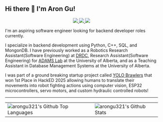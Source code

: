 ## Hi there 👋 I'm Aron Gu!

<div align="center">
<a href="https://github.com/arongu321">
<img src="https://img.shields.io/badge/GitHub-100000?style=for-the-badge&logo=github&logoColor=white">
</a>
<a href="https://www.linkedin.com/in/aron-gu-161526201/">
<img src="https://img.shields.io/badge/LinkedIn-0077B5?style=for-the-badge&logo=linkedin&logoColor=white"/>
</a>
<a href="discordapp.com/users/656566266760396820">
<img src="https://img.shields.io/badge/Discord-5865F2?style=for-the-badge&logo=discord&logoColor=white">
</a>
</div>

I'm an aspiring software engineer looking for backend developer roles currently.

I specialize in backend development using Python, C++, SQL, and MongonDB. I have previously worked as a Robotics Research Assistant(Software Engineering) at [DRDC](https://www.linkedin.com/company/drdc/posts/?feedView=all), Research Assistant(Software Engineering) for [ADAMS Lab](https://www.adams-lab.ca/) at the University of Alberta, and as a Teaching Assistant in Database Management Systems at the University of Alberta.

I was part of a ground breaking startup project called [YOLO Brawlers](https://github.com/yolo-brawlers/yolo-brawlers) that won 1st Place in HackED 2025 allowing humans to translate their movements into robot fighting actions using computer vision, ESP32 microcontrollers, servo motors, and custom hydraulic controlled robots!

---

<table>
<tr>
<td valign="top">
<img alt="arongu321's Github Top Languages" src="https://github-readme-stats-aron-gus-projects.vercel.app//api/top-langs?username=arongu321&hide=vhdl,verilog,systemverilog,jupyter%20notebook,html,css,v,tcl&langs_count=6&theme=maroongold"/>
</td>
<td valign="top">
<img alt="arongu321's Github Stats" src="https://github-readme-stats-aron-gus-projects.vercel.app//api?username=arongu321&show_icons=true&hide_border=true&theme=maroongold&hide_rank=true"/>
</td>
</tr>
</table>

<!--
**arongu321/arongu321** is a ✨ _special_ ✨ repository because its `README.md` (this file) appears on your GitHub profile.

Here are some ideas to get you started:

-   🔭 I'm currently working on ...
-   🌱 I'm currently learning ...
-   👯 I'm looking to collaborate on ...
-   🤔 I'm looking for help with ...
-   💬 Ask me about ...
-   📫 How to reach me: ...
-   😄 Pronouns: ...
-   ⚡ Fun fact: ...
    -->
